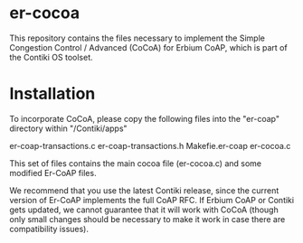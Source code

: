# er-cocoa

This repository contains the files necessary to implement the Simple Congestion Control / Advanced (CoCoA) for Erbium CoAP, which is part of the Contiki OS toolset.

# Installation

To incorporate CoCoA, please copy the following files into the "er-coap" directory within "/Contiki/apps"

er-coap-transactions.c
er-coap-transactions.h
Makefie.er-coap
er-cocoa.c

This set of files contains the main cocoa file (er-cocoa.c) and some modified Er-CoAP files.

We recommend that you use the latest Contiki release, since the current version of Er-CoAP implements the full CoAP RFC. If Erbium CoAP or Contiki gets updated, we cannot guarantee that it will work with CoCoA (though only small changes should be necessary to make it work in case there are compatibility issues).
